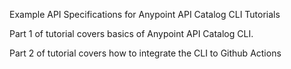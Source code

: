 Example API Specifications for Anypoint API Catalog CLI Tutorials 

Part 1 of tutorial covers basics of Anypoint API Catalog CLI. 

Part 2 of tutorial covers how to integrate the CLI to Github Actions
